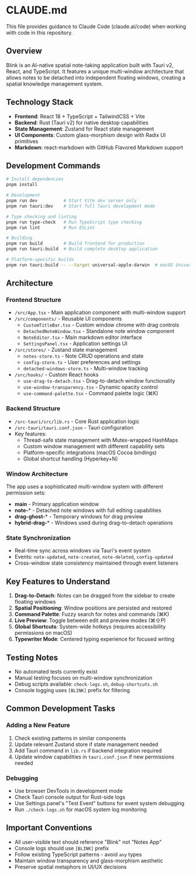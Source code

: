 # CLAUDE.md

This file provides guidance to Claude Code (claude.ai/code) when working with code in this repository.

## Overview

Blink is an AI-native spatial note-taking application built with Tauri v2, React, and TypeScript. It features a unique multi-window architecture that allows notes to be detached into independent floating windows, creating a spatial knowledge management system.

## Technology Stack

- **Frontend**: React 18 + TypeScript + TailwindCSS + Vite
- **Backend**: Rust (Tauri v2) for native desktop capabilities
- **State Management**: Zustand for React state management
- **UI Components**: Custom glass-morphism design with Radix UI primitives
- **Markdown**: react-markdown with GitHub Flavored Markdown support

## Development Commands

```bash
# Install dependencies
pnpm install

# Development
pnpm run dev          # Start Vite dev server only
pnpm run tauri:dev    # Start full Tauri development mode

# Type checking and linting
pnpm run type-check   # Run TypeScript type checking
pnpm run lint         # Run ESLint

# Building
pnpm run build        # Build frontend for production
pnpm run tauri:build  # Build complete desktop application

# Platform-specific builds
pnpm run tauri:build -- --target universal-apple-darwin  # macOS Universal
```

## Architecture

### Frontend Structure
- `/src/App.tsx` - Main application component with multi-window support
- `/src/components/` - Reusable UI components
  - `CustomTitleBar.tsx` - Custom window chrome with drag controls
  - `DetachedNoteWindow.tsx` - Standalone note window component
  - `NoteEditor.tsx` - Main markdown editor interface
  - `SettingsPanel.tsx` - Application settings UI
- `/src/stores/` - Zustand state management
  - `notes-store.ts` - Note CRUD operations and state
  - `config-store.ts` - User preferences and settings
  - `detached-windows-store.ts` - Multi-window tracking
- `/src/hooks/` - Custom React hooks
  - `use-drag-to-detach.tsx` - Drag-to-detach window functionality
  - `use-window-transparency.tsx` - Dynamic opacity control
  - `use-command-palette.tsx` - Command palette logic (⌘K)

### Backend Structure
- `/src-tauri/src/lib.rs` - Core Rust application logic
- `/src-tauri/tauri.conf.json` - Tauri configuration
- Key features:
  - Thread-safe state management with Mutex-wrapped HashMaps
  - Custom window management with different capability sets
  - Platform-specific integrations (macOS Cocoa bindings)
  - Global shortcut handling (Hyperkey+N)

### Window Architecture
The app uses a sophisticated multi-window system with different permission sets:
- **main** - Primary application window
- **note-*** - Detached note windows with full editing capabilities
- **drag-ghost-*** - Temporary windows for drag preview
- **hybrid-drag-*** - Windows used during drag-to-detach operations

### State Synchronization
- Real-time sync across windows via Tauri's event system
- Events: `note-updated`, `note-created`, `note-deleted`, `config-updated`
- Cross-window state consistency maintained through event listeners

## Key Features to Understand

1. **Drag-to-Detach**: Notes can be dragged from the sidebar to create floating windows
2. **Spatial Positioning**: Window positions are persisted and restored
3. **Command Palette**: Fuzzy search for notes and commands (⌘K)
4. **Live Preview**: Toggle between edit and preview modes (⌘⇧P)
5. **Global Shortcuts**: System-wide hotkeys (requires accessibility permissions on macOS)
6. **Typewriter Mode**: Centered typing experience for focused writing

## Testing Notes

- No automated tests currently exist
- Manual testing focuses on multi-window synchronization
- Debug scripts available: `check-logs.sh`, `debug-shortcuts.sh`
- Console logging uses `[BLINK]` prefix for filtering

## Common Development Tasks

### Adding a New Feature
1. Check existing patterns in similar components
2. Update relevant Zustand store if state management needed
3. Add Tauri command in `lib.rs` if backend integration required
4. Update window capabilities in `tauri.conf.json` if new permissions needed

### Debugging
- Use browser DevTools in development mode
- Check Tauri console output for Rust-side logs
- Use Settings panel's "Test Event" buttons for event system debugging
- Run `./check-logs.sh` for macOS system log monitoring

## Important Conventions

- All user-visible text should reference "Blink" not "Notes App"
- Console logs should use `[BLINK]` prefix
- Follow existing TypeScript patterns - avoid `any` types
- Maintain window transparency and glass-morphism aesthetic
- Preserve spatial metaphors in UI/UX decisions